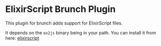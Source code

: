 # ElixirScript Brunch Plugin

This plugin for brunch adds support for ElixirScript files.

It depends on the `ex2js` binary being in your path.  You can install it from
here: [elixirscript](https://github.com/bryanjos/elixirscript)
